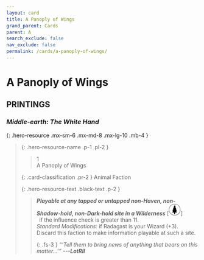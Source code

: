 ```yaml
---
layout: card
title: A Panoply of Wings
grand_parent: Cards
parent: A
search_exclude: false
nav_exclude: false
permalink: /cards/a-panoply-of-wings/
---
```


# A Panoply of Wings


## PRINTINGS


### _Middle-earth: The White Hand_

{: .hero-resource .mx-sm-6 .mx-md-8 .mx-lg-10 .mb-4 }
> {: .hero-resource-name .p-1 .pl-2 }
> > <div class="card-mp">1</div>
> > <div class="card-name">A Panoply of Wings</div>
>
> {: .card-classification .pr-2 }
> Animal Faction
>
> {: .hero-resource-text .black-text .p-2 }
> > ***Playable at any tapped or untapped non-Haven, non-Shadow-hold, non-Dark-hold site in a Wilderness*** <nobr>[<img src="/assets/images/wilderness.svg">]</nobr> <br>&ensp;if the influence check is greater than 11.  <br>_Standard Modifications:_ if Radagast is your Wizard (+3). Discard this faction to make information playable at such a site. 
> > 
> > {: .fs-3 } 
> > _“‘Tell them to bring news of anything that bears on this matter...’”_ ***---&#65279;LotRII*** 
> 
